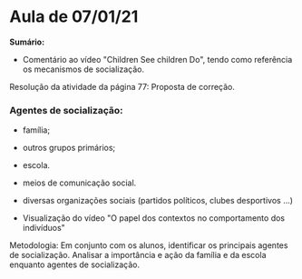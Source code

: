 # Aula de 07/01/21

**Sumário:**

- Comentário ao vídeo "Children See children Do", tendo como referência os mecanismos  de socialização.

Resolução da atividade da página 77:
Proposta de correção.
<!-- Os mecanismos de socialização são: a aprendizagem, através da qual são incutidos no indivíduo os valores, as regras e os comportamentos do grupo a que o mesmo pertence; a imitação, que se traduz na reprodução de comportamentos e atitudes dos indivíduos ou grupos integrados na vida quotidiana; a identificação, em que o indivíduo adota modelos de conduta visando uma aceitação social ou a pertença a um determinado grupo social.-->


### Agentes de socialização:
- família;
- outros grupos primários;
- escola.
- meios de comunicação social.
- diversas organizações sociais (partidos políticos, clubes desportivos ...)


- Visualização do vídeo "O papel dos contextos no comportamento dos indivíduos" 

Metodologia:
Em conjunto com os alunos, identificar os principais agentes de socialização. Analisar a importância e ação da família e da escola enquanto agentes de socialização.

